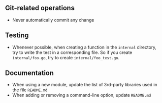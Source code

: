 
## Git-related operations
 - Never automatically commit any change

## Testing

 - Whenever possible, when creating a function in the `internal` directory, try to write the test
   in a corresponding file. So if you create `internal/foo.go`, try to create `internal/foo_test.go`.

## Documentation

 - When using a new module, update the list of 3rd-party libraries used in the file `README.md`
 - When adding or removing a command-line option, update `README.md`